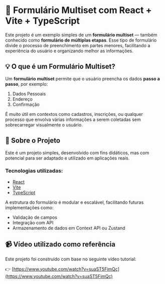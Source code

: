 # 🧩 Formulário Multiset com React + Vite + TypeScript

Este projeto é um exemplo simples de um **formulário multiset** — também conhecido como **formulário de múltiplas etapas**. Esse tipo de formulário divide o processo de preenchimento em partes menores, facilitando a experiência do usuário e organizando melhor as informações.

## 💡 O que é um Formulário Multiset?

Um **formulário multiset** permite que o usuário preencha os dados **passo a passo**, por exemplo:

1. Dados Pessoais  
2. Endereço  
3. Confirmação

É muito útil em contextos como cadastros, inscrições, ou qualquer processo que envolva várias informações a serem coletadas sem sobrecarregar visualmente o usuário.

## 🎯 Sobre o Projeto

Este é um projeto simples, desenvolvido com fins didáticos, mas com potencial para ser adaptado e utilizado em aplicações reais.

### Tecnologias utilizadas:

- [React](https://react.dev/)
- [Vite](https://vitejs.dev/)
- [TypeScript](https://www.typescriptlang.org/)

A estrutura do formulário é modular e escalável, facilitando futuras implementações como:

- Validação de campos
- Integração com API
- Armazenamento de dados em Context API ou Zustand

## 📹 Vídeo utilizado como referência

Este projeto foi construído com base no seguinte vídeo tutorial:

👉 [https://www.youtube.com/watch?v=suaST5FimQc](https://www.youtube.com/watch?v=suaST5FimQc)
